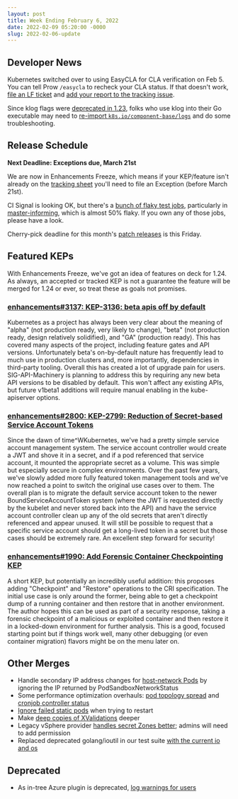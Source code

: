 ```yaml
---
layout: post
title: Week Ending February 6, 2022
date: 2022-02-09 05:20:00 -0000
slug: 2022-02-06-update
---
```


## Developer News

Kubernetes switched over to using EasyCLA for CLA verification on Feb 5. You can tell Prow `/easycla` to recheck your CLA status.  If that doesn't work, [file an LF ticket](https://jira.linuxfoundation.org/servicedesk/customer/portal/4) and [add your report to the tracking issue](https://github.com/kubernetes/org/issues/3068).

Since klog flags were [deprecated in 1.23](https://kubernetes.io/docs/concepts/cluster-administration/system-logs/#klog), folks who use klog into their Go executable may need to [re-import `k8s.io/component-base/logs`](https://groups.google.com/a/kubernetes.io/g/dev/c/_mRNTYDb7ys) and do some troubleshooting.

## Release Schedule

**Next Deadline: Exceptions due, March 21st**

We are now in Enhancements Freeze, which means if your KEP/feature isn't already on the [tracking sheet](https://docs.google.com/spreadsheets/d/1T21mUTvPh70NB2eseHjCyD4LgRjyxWI9Bd1SoP8zAwA/edit#gid=936265414) you'll need to file an Exception (before March 21st).

CI Signal is looking OK, but there's a [bunch of flaky test jobs](https://groups.google.com/a/kubernetes.io/g/dev/c/wG0EQt_QxCk), particularly in [master-informing](https://testgrid.k8s.io/sig-release-master-informing), which is almost 50% flaky. If you own any of those jobs, please have a look.

Cherry-pick deadline for this month's [patch releases](https://kubernetes.io/releases/patch-releases/) is this Friday.

## Featured KEPs

With Enhancements Freeze, we've got an idea of features on deck for 1.24. As always, an accepted or tracked KEP is not a guarantee the feature will be merged for 1.24 or ever, so treat these as goals not promises.

### [enhancements#3137: KEP-3136: beta apis off by default](https://github.com/kubernetes/enhancements/pull/3137)

Kubernetes as a project has always been very clear about the meaning of "alpha" (not production ready, very likely to change), "beta" (not production ready, design relatively solidified), and "GA" (production ready). This has covered many aspects of the project, including feature gates and API versions. Unfortunately beta's on-by-default nature has frequently lead to much use in production clusters and, more importantly, dependencies in third-party tooling. Overall this has created a lot of upgrade pain for users. SIG-API-Machinery is planning to address this by requiring any new beta API versions to be disabled by default. This won't affect any existing APIs, but future v1beta1 additions will require manual enabling in the kube-apiserver options.

### [enhancements#2800: KEP-2799: Reduction of Secret-based Service Account Tokens](https://github.com/kubernetes/enhancements/pull/2800)

Since the dawn of time^WKubernetes, we've had a pretty simple service account management system. The service account controller would create a JWT and shove it in a secret, and if a pod referenced that service account, it mounted the appropriate secret as a volume. This was simple but especially secure in complex environments. Over the past few years, we've slowly added more fully featured token management tools and we've now reached a point to switch the original use cases over to them. The overall plan is to migrate the default service account token to the newer BoundServiceAccountToken system (where the JWT is requested directly by the kubelet and never stored back into the API) and have the service account controller clean up any of the old secrets that aren't directly referenced and appear unused. It will still be possible to request that a specific service account should get a long-lived token in a secret but those cases should be extremely rare. An excellent step forward for security!

### [enhancements#1990: Add Forensic Container Checkpointing KEP](https://github.com/kubernetes/enhancements/pull/1990)

A short KEP, but potentially an incredibly useful addition: this proposes adding "Checkpoint" and "Restore" operations to the CRI specification. The initial use case is only around the former, being able to get a checkpoint dump of a running container and then restore that in another environment. The author hopes this can be used as part of a security response, taking a forensic checkpoint of a malicious or exploited container and then restore it in a locked-down environment for further analysis. This is a good, focused starting point but if things work well, many other debugging (or even container migration) flavors might be on the menu later on.

## Other Merges

* Handle secondary IP address changes for [host-network Pods](https://github.com/kubernetes/kubernetes/pull/106715) by ignoring the IP returned by PodSandboxNetworkStatus
* Some performance optimization overhauls: [pod topology spread](https://github.com/kubernetes/kubernetes/pull/107623) and [cronjob controller status](https://github.com/kubernetes/kubernetes/pull/107470)
* [Ignore failed static pods](https://github.com/kubernetes/kubernetes/pull/107900) when trying to restart
* Make [deep copies of XValidations](https://github.com/kubernetes/kubernetes/pull/107956) deeper
* Legacy vSphere provider [handles secret Zones better](https://github.com/kubernetes/kubernetes/pull/101028); admins will need to add permission
* Replaced deprecated golang/ioutil in our test suite [with the current io and os](https://github.com/kubernetes/kubernetes/pull/106015)

## Deprecated

* As in-tree Azure plugin is deprecated, [log warnings for users](https://github.com/kubernetes/kubernetes/pull/107904)
